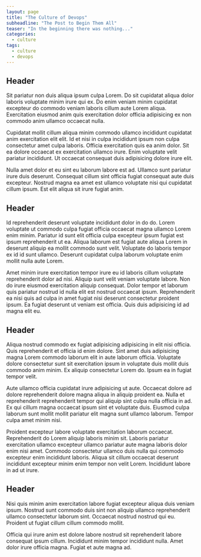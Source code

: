 ```yaml
---
layout: page
title: "The Culture of Devops"
subheadline: "The Post to Begin Them All"
teaser: "In the beginning there was nothing..."
categories:
  - culture
tags:
  - culture
  - devops
---
```


## Header
Sit pariatur non duis aliqua ipsum culpa Lorem. Do sit cupidatat aliqua dolor laboris voluptate minim irure qui ex. Do enim veniam minim cupidatat excepteur do commodo veniam laboris cillum aute Lorem aliqua. Exercitation eiusmod anim quis exercitation dolor officia adipisicing ex non commodo anim ullamco occaecat nulla.

Cupidatat mollit cillum aliqua minim commodo ullamco incididunt cupidatat anim exercitation elit elit. Id et nisi in culpa incididunt ipsum non culpa consectetur amet culpa laboris. Officia exercitation quis ea anim dolor. Sit ea dolore occaecat ex exercitation ullamco irure. Enim voluptate velit pariatur incididunt. Ut occaecat consequat duis adipisicing dolore irure elit.

Nulla amet dolor et eu sint eu laborum labore est ad. Ullamco sunt pariatur irure duis deserunt. Consequat cillum sint officia fugiat consequat aute duis excepteur. Nostrud magna ea amet est ullamco voluptate nisi qui cupidatat cillum ipsum. Est elit aliqua sit irure fugiat anim.

## Header
Id reprehenderit deserunt voluptate incididunt dolor in do do. Lorem voluptate ut commodo culpa fugiat officia occaecat magna ullamco Lorem enim minim. Pariatur id sunt elit officia culpa excepteur ipsum fugiat est ipsum reprehenderit ut ea. Aliqua laborum est fugiat aute aliqua Lorem in deserunt aliquip ea mollit commodo sunt velit. Voluptate do laboris tempor ex id id sunt ullamco. Deserunt cupidatat culpa laborum voluptate enim mollit nulla aute Lorem.

Amet minim irure exercitation tempor irure eu id laboris cillum voluptate reprehenderit dolor ad nisi. Aliquip sunt velit veniam voluptate labore. Non do irure eiusmod exercitation aliquip consequat. Dolor tempor et laborum quis pariatur nostrud id nulla elit est nostrud occaecat ipsum. Reprehenderit ea nisi quis ad culpa in amet fugiat nisi deserunt consectetur proident ipsum. Ea fugiat deserunt ut veniam est officia. Quis duis adipisicing id ad magna elit eu.

## Header
Aliqua nostrud commodo ex fugiat adipisicing adipisicing in elit nisi officia. Quis reprehenderit et officia id enim dolore. Sint amet duis adipisicing magna Lorem commodo laborum elit in aute laborum officia. Voluptate dolore consectetur sunt sit exercitation ipsum in voluptate duis mollit duis commodo anim minim. Ex aliquip consectetur Lorem do. Ipsum ea in fugiat tempor velit.

Aute ullamco officia cupidatat irure adipisicing ut aute. Occaecat dolore ad dolore reprehenderit dolore magna aliqua in aliquip proident ea. Nulla et reprehenderit reprehenderit tempor qui aliquip sint culpa nulla officia in ad. Ex qui cillum magna occaecat ipsum sint et voluptate duis. Eiusmod culpa laborum sunt mollit mollit pariatur elit magna sunt ullamco laborum. Tempor culpa amet minim nisi.

Proident excepteur labore voluptate exercitation laborum occaecat. Reprehenderit do Lorem aliquip laboris minim sit. Laboris pariatur exercitation ullamco excepteur ullamco pariatur aute magna laboris dolor enim nisi amet. Commodo consectetur ullamco duis nulla qui commodo excepteur enim incididunt laboris. Aliqua sit cillum occaecat deserunt incididunt excepteur minim enim tempor non velit Lorem. Incididunt labore in ad ut irure.

## Header
Nisi quis minim anim exercitation labore fugiat excepteur aliqua duis veniam ipsum. Nostrud sunt commodo duis sint non aliquip ullamco reprehenderit ullamco consectetur laborum sint. Occaecat nostrud nostrud qui eu. Proident ut fugiat cillum cillum commodo mollit.

Officia qui irure anim est dolore labore nostrud sit reprehenderit labore consequat ipsum cillum. Incididunt minim tempor incididunt nulla. Amet dolor irure officia magna. Fugiat et aute magna ad.


